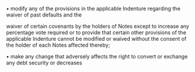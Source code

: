 • modify any of the provisions in the applicable Indenture regarding the waiver of past defaults and the

waiver of certain covenants by the holders of Notes except to increase any percentage vote required or
to provide that certain other provisions of the applicable Indenture cannot be modified or waived without
the consent of the holder of each Notes affected thereby;

• make any change that adversely affects the right to convert or exchange any debt security or decreases